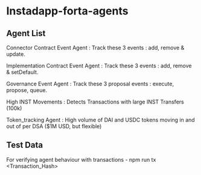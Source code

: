# Instadapp-forta-agents

## Agent List

Connector Contract Event Agent : Track these 3 events : add, remove & update.

Implementation Contract Event Agent : Track these 3 events : add, remove & setDefault.

Governance Event Agent : Track these 3 proposal events : execute, propose, queue.

High INST Movements : Detects Transactions with large INST Transfers (100k)

Token_tracking Agent : High volume of DAI and USDC tokens moving in and out of per DSA ($1M USD, but flexible)

## Test Data

For verifying agent behaviour with transactions - 
 npm run tx <Transaction_Hash>
